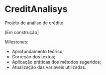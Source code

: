 # CreditAnalisys
 Projeto de análise de crédito

[Em construção]

Milestones: 
* Aprofundamento teórico;
* Correção dos textos;
* Aplicação práticas dos métodos sugeridos;
* Atualização das variaveis utilizadas. 
